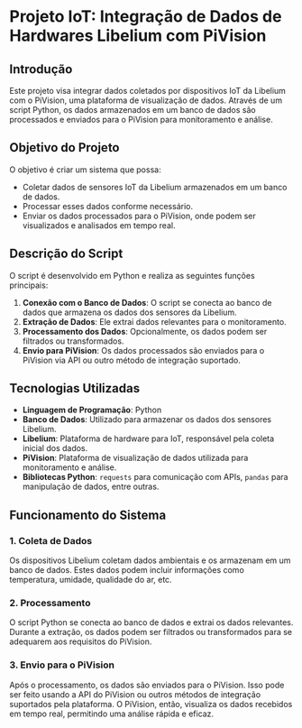 # Projeto IoT: Integração de Dados de Hardwares Libelium com PiVision

## Introdução

Este projeto visa integrar dados coletados por dispositivos IoT da Libelium com o PiVision, uma plataforma de visualização de dados. Através de um script Python, os dados armazenados em um banco de dados são processados e enviados para o PiVision para monitoramento e análise.

## Objetivo do Projeto

O objetivo é criar um sistema que possa:
- Coletar dados de sensores IoT da Libelium armazenados em um banco de dados.
- Processar esses dados conforme necessário.
- Enviar os dados processados para o PiVision, onde podem ser visualizados e analisados em tempo real.

## Descrição do Script

O script é desenvolvido em Python e realiza as seguintes funções principais:
1. **Conexão com o Banco de Dados**: O script se conecta ao banco de dados que armazena os dados dos sensores da Libelium.
2. **Extração de Dados**: Ele extrai dados relevantes para o monitoramento.
3. **Processamento dos Dados**: Opcionalmente, os dados podem ser filtrados ou transformados.
4. **Envio para PiVision**: Os dados processados são enviados para o PiVision via API ou outro método de integração suportado.

## Tecnologias Utilizadas

- **Linguagem de Programação**: Python
- **Banco de Dados**: Utilizado para armazenar os dados dos sensores Libelium.
- **Libelium**: Plataforma de hardware para IoT, responsável pela coleta inicial dos dados.
- **PiVision**: Plataforma de visualização de dados utilizada para monitoramento e análise.
- **Bibliotecas Python**: `requests` para comunicação com APIs, `pandas` para manipulação de dados, entre outras.

## Funcionamento do Sistema

### 1. Coleta de Dados

Os dispositivos Libelium coletam dados ambientais e os armazenam em um banco de dados. Estes dados podem incluir informações como temperatura, umidade, qualidade do ar, etc.

### 2. Processamento

O script Python se conecta ao banco de dados e extrai os dados relevantes. Durante a extração, os dados podem ser filtrados ou transformados para se adequarem aos requisitos do PiVision.

### 3. Envio para o PiVision

Após o processamento, os dados são enviados para o PiVision. Isso pode ser feito usando a API do PiVision ou outros métodos de integração suportados pela plataforma. O PiVision, então, visualiza os dados recebidos em tempo real, permitindo uma análise rápida e eficaz.
